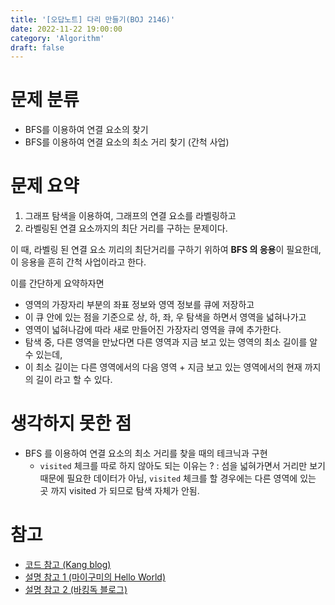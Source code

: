 ```yaml
---
title: '[오답노트] 다리 만들기(BOJ 2146)'
date: 2022-11-22 19:00:00
category: 'Algorithm'
draft: false
---
```


# 문제 분류

- BFS를 이용하여 연결 요소의 찾기
- BFS를 이용하여 연결 요소의 최소 거리 찾기 (간척 사업)

# 문제 요약

1. 그래프 탐색을 이용하여, 그래프의 연결 요소를 라벨링하고
2. 라벨링된 연결 요소까지의 최단 거리를 구하는 문제이다.

이 때, 라벨링 된 연결 요소 끼리의 최단거리를 구하기 위하여 **BFS 의 응용**이 필요한데,
이 응용을 흔히 간척 사업이라고 한다.

이를 간단하게 요약하자면

- 영역의 가장자리 부분의 좌표 정보와 영역 정보를 큐에 저장하고
- 이 큐 안에 있는 점을 기준으로 상, 하, 좌, 우 탐색을 하면서 영역을 넓혀나가고
- 영역이 넓혀나감에 따라 새로 만들어진 가장자리 영역을 큐에 추가한다.
- 탐색 중, 다른 영역을 만났다면 다른 영역과 지금 보고 있는 영역의 최소 길이를 알 수 있는데,
- 이 최소 길이는 다른 영역에서의 다음 영역 + 지금 보고 있는 영역에서의 현재 까지의 길이 라고 할 수 있다.

# 생각하지 못한 점

- BFS 를 이용하여 연결 요소의 최소 거리를 찾을 때의 테크닉과 구현
  - `visited` 체크를 따로 하지 않아도 되는 이유는 ? : 섬을 넓혀가면서 거리만 보기 때문에 필요한 데이터가 아님, `visited` 체크를 할 경우에는 다른 영역에 있는 곳 까지 visited 가 되므로 탐색 자체가 안됨.

# 참고

- [코드 참고 (Kang blog)](https://kagrin97-blog.vercel.app/algorithm/2146-%EB%8B%A4%EB%A6%AC%20%EB%A7%8C%EB%93%A4%EA%B8%B0)
- [설명 참고 1 (마이구미의 Hello World)](https://kagrin97-blog.vercel.app/algorithm/2146-%EB%8B%A4%EB%A6%AC%20%EB%A7%8C%EB%93%A4%EA%B8%B0)
- [설명 참고 2 (바킹독 블로그)](https://blog.encrypted.gg/580)
